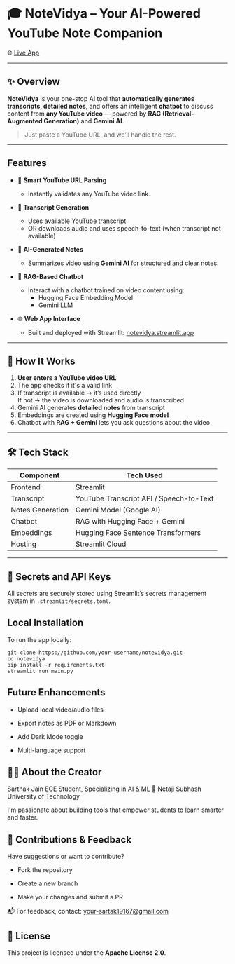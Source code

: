 # 🎓 NoteVidya – Your AI-Powered YouTube Note Companion  
🌐 [Live App](https://notevidya.streamlit.app)

---

## ✨ Overview  
**NoteVidya** is your one-stop AI tool that **automatically generates transcripts, detailed notes**, and offers an intelligent **chatbot** to discuss content from **any YouTube video** — powered by **RAG (Retrieval-Augmented Generation)** and **Gemini AI**.

>  Just paste a YouTube URL, and we’ll handle the rest.

---

##  Features

- 🔗 **Smart YouTube URL Parsing**  
  - Instantly validates any YouTube video link.

- 📝 **Transcript Generation**  
  - Uses available YouTube transcript  
  - OR downloads audio and uses speech-to-text (when transcript not available)

- 📓 **AI-Generated Notes**  
  - Summarizes video using **Gemini AI** for structured and clear notes.

- 💬 **RAG-Based Chatbot**  
  - Interact with a chatbot trained on video content using:
    - Hugging Face Embedding Model
    - Gemini LLM

- 🌐 **Web App Interface**  
  - Built and deployed with Streamlit: [notevidya.streamlit.app](https://notevidya.streamlit.app)

---

## 🧭 How It Works

1. **User enters a YouTube video URL**
2.  The app checks if it's a valid link
3.  If transcript is available → it’s used directly  
    If not → the video is downloaded and audio is transcribed
4.  Gemini AI generates **detailed notes** from transcript
5.  Embeddings are created using **Hugging Face model**
6.  Chatbot with **RAG + Gemini** lets you ask questions about the video

---

## 🛠️ Tech Stack

| Component        | Tech Used                        |
|------------------|----------------------------------|
| Frontend         | Streamlit                        |
| Transcript       | YouTube Transcript API / Speech-to-Text |
| Notes Generation | Gemini Model (Google AI)         |
| Chatbot          | RAG with Hugging Face + Gemini   |
| Embeddings       | Hugging Face Sentence Transformers |
| Hosting          | Streamlit Cloud                  |

---

## 🔐 Secrets and API Keys

All secrets are securely stored using Streamlit’s secrets management system in `.streamlit/secrets.toml`.

##  Local Installation

To run the app locally:

```
git clone https://github.com/your-username/notevidya.git
cd notevidya
pip install -r requirements.txt
streamlit run main.py
```

##  Future Enhancements
-  Upload local video/audio files

-  Export notes as PDF or Markdown

-  Add Dark Mode toggle

-  Multi-language support

## 🙋‍♂️ About the Creator
Sarthak Jain
ECE Student, Specializing in AI & ML
📍 Netaji Subhash University of Technology

I'm passionate about building tools that empower students to learn smarter and faster.

## 🤝 Contributions & Feedback
Have suggestions or want to contribute?

- Fork the repository

- Create a new branch

- Make your changes and submit a PR

📬 For feedback, contact: your-sartak19167@gmail.com

## 📝 License

This project is licensed under the **Apache License 2.0**.
